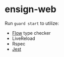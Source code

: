 # ensign-web

Run `guard start` to utilize:
  - [Flow](http://flowtype.org/) type checker
  - LiveReload
  - Rspec
  - [Jest](https://facebook.github.io/jest/)